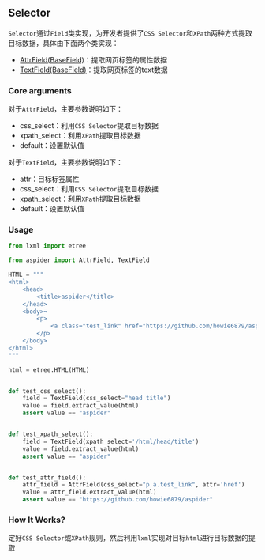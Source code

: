 ## Selector

`Selector`通过`Field`类实现，为开发者提供了`CSS Selector`和`XPath`两种方式提取目标数据，具体由下面两个类实现：
- [AttrField(BaseField)](https://github.com/howie6879/aspider/blob/master/aspider/field.py)：提取网页标签的属性数据
- [TextField(BaseField)](https://github.com/howie6879/aspider/blob/master/aspider/field.py)：提取网页标签的text数据

### Core arguments

对于`AttrField`，主要参数说明如下：
- css_select：利用`CSS Selector`提取目标数据
- xpath_select：利用`XPath`提取目标数据
- default：设置默认值

对于`TextField`，主要参数说明如下：
- attr：目标标签属性
- css_select：利用`CSS Selector`提取目标数据
- xpath_select：利用`XPath`提取目标数据
- default：设置默认值

### Usage

```python
from lxml import etree

from aspider import AttrField, TextField

HTML = """
<html>
    <head>
        <title>aspider</title>
    </head>
    <body>¬
        <p>
            <a class="test_link" href="https://github.com/howie6879/aspider">hello github.</a>
        </p>
    </body>
</html>
"""

html = etree.HTML(HTML)


def test_css_select():
    field = TextField(css_select="head title")
    value = field.extract_value(html)
    assert value == "aspider"


def test_xpath_select():
    field = TextField(xpath_select='/html/head/title')
    value = field.extract_value(html)
    assert value == "aspider"


def test_attr_field():
    attr_field = AttrField(css_select="p a.test_link", attr='href')
    value = attr_field.extract_value(html)
    assert value == "https://github.com/howie6879/aspider"
```

### How It Works?
定好`CSS Selector`或`XPath`规则，然后利用`lxml`实现对目标`html`进行目标数据的提取